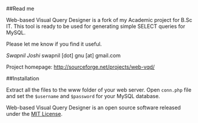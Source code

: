 
##Read me

Web-based Visual Query Designer is a fork of my Academic project for B.Sc IT. 
This tool is ready to be used for generating simple SELECT queries for MySQL.

Please let me know if you find it useful.

*Swapnil Joshi* 
swapnil [dot] gnu [at] gmail.com 

Project homepage: [ http://sourceforge.net/projects/web-vqd/ ](http://sourceforge.net/projects/web-vqd/) 

##Installation

Extract all the files to the www folder of your web server.
Open `conn.php` file and set the `$username` and `$password` for your MySQL database.

Web-based Visual Query Designer is an open source software released under the [MIT License](http://opensource.org/licenses/mit-license.php).
